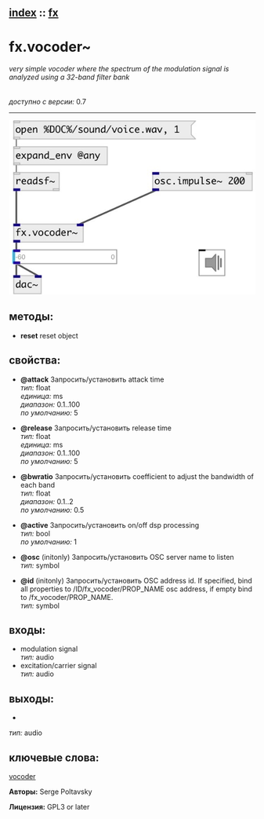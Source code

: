 [index](index.html) :: [fx](category_fx.html)
---

# fx.vocoder~

###### very simple vocoder where the spectrum of the modulation signal is analyzed using a 32-band filter bank

*доступно с версии:* 0.7

---




[![example](../examples/img/fx.vocoder~.jpg)](../examples/pd/fx.vocoder~.pd)





## методы:

* **reset**
reset object<br>




## свойства:

* **@attack** 
Запросить/установить attack time<br>
_тип:_ float<br>
_единица:_ ms<br>
_диапазон:_ 0.1..100<br>
_по умолчанию:_ 5<br>

* **@release** 
Запросить/установить release time<br>
_тип:_ float<br>
_единица:_ ms<br>
_диапазон:_ 0.1..100<br>
_по умолчанию:_ 5<br>

* **@bwratio** 
Запросить/установить coefficient to adjust the bandwidth of each band<br>
_тип:_ float<br>
_диапазон:_ 0.1..2<br>
_по умолчанию:_ 0.5<br>

* **@active** 
Запросить/установить on/off dsp processing<br>
_тип:_ bool<br>
_по умолчанию:_ 1<br>

* **@osc** (initonly)
Запросить/установить OSC server name to listen<br>
_тип:_ symbol<br>

* **@id** (initonly)
Запросить/установить OSC address id. If specified, bind all properties to /ID/fx_vocoder/PROP_NAME
osc address, if empty bind to /fx_vocoder/PROP_NAME.<br>
_тип:_ symbol<br>



## входы:

* modulation signal<br>
_тип:_ audio
* excitation/carrier signal<br>
_тип:_ audio



## выходы:

*  <br>
_тип:_ audio



## ключевые слова:

[vocoder](keywords/vocoder.html)






**Авторы:** Serge Poltavsky




**Лицензия:** GPL3 or later





